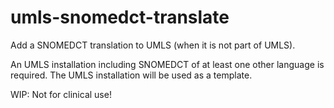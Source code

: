 # umls-snomedct-translate 

Add a SNOMEDCT translation to UMLS (when it is not part of UMLS).


An UMLS installation including SNOMEDCT of at least one other language is required. The UMLS installation will be used as a template.


WIP: Not for clinical use!

